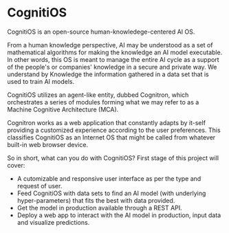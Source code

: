 # CognitiOS
CognitiOS is an open-source human-knowledege-centered AI OS.

From a human knowledge perspective, AI may be understood as a set of mathematical algorithms for making the knowledge an AI model executable.  
In other words, this OS is meant to manage the entire AI cycle as a support of the people's or companies' knowledge in a secure and private way. We understand by Knowledge the information gathered in a data set that is used to train AI models.

CognitiOS utilizes an agent-like entity, dubbed Cognitron, which orchestrates a series of modules forming what we may refer to as a Machine Cognitive Architecture (MCA).

Cognitron works as a web application that constantly adapts by it-self providing a customized experience according to the user preferences. This classifies CognitiOS as an Internet OS that might be called from whatever built-in web browser device.

So in short, what can you do with CognitiOS? First stage of this project will cover:
- A cutomizable and responsive user interface as per the type and request of user.
- Feed CognitiOS with data sets to find an AI model (with underlying hyper-parameters) that fits the best with data provided.
- Get the model in production available through a REST API.
- Deploy a web app to interact with the AI model in production, input data and visualize predictions.

